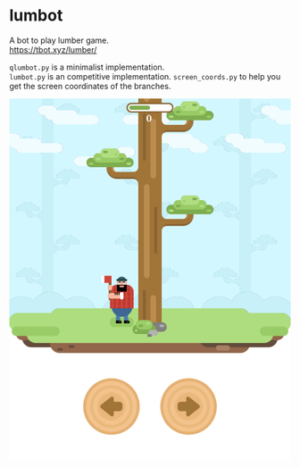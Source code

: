 # lumbot

A bot to play lumber game.  
https://tbot.xyz/lumber/


`qlumbot.py` is a minimalist implementation.  
`lumbot.py` is an competitive implementation.
`screen_coords.py` to help you get the screen coordinates of the branches.

<img src="ressources/game.png" width="" height=""/>